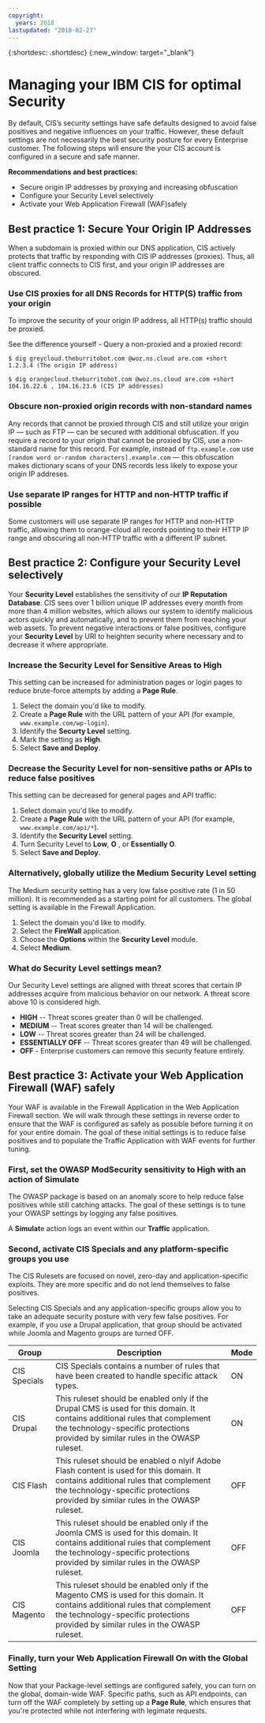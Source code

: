 ```yaml
---
copyright:
  years: 2018
lastupdated: "2018-02-27"
---
```


{:shortdesc: .shortdesc}
{:new_window: target="_blank"}

# Managing your IBM CIS for optimal Security

By default, CIS’s security settings have safe defaults designed to avoid false positives and negative influences on your traffic. However, these default settings are not necessarily the best security posture for every Enterprise customer. The following steps will ensure the your CIS account is configured in a secure and safe manner.

**Recommendations and best practices:**

* Secure origin IP addresses by proxying and increasing obfuscation 
* Configure your Security Level selectively
* Activate your Web Application Firewall (WAF)safely

## Best practice 1: Secure Your Origin IP Addresses

When a subdomain is proxied within our DNS application, CIS actively protects that traffic by responding with CIS IP addresses (proxies). Thus, all client traffic connects to CIS first, and your origin IP addresses are obscured.

### Use CIS proxies for all DNS Records for HTTP(S) traffic from your origin

To improve the security of your origin IP address, all HTTP(s) traffic should be proxied.

See the difference yourself - Query a non-proxied and a proxied record:

```
$ dig greycloud.theburritobot.com @woz.ns.cloud are.com +short
1.2.3.4 (The origin IP address)

$ dig orangecloud.theburritobot.com @woz.ns.cloud are.com +short
104.16.22.6 , 104.16.23.6 (CIS IP addresses)
```

### Obscure non-proxied origin records with non-standard names
Any records that cannot be proxied through CIS and still utilize your origin IP — such as FTP — can be secured with additional obfuscation. If you require a record to your origin that cannot be proxied by CIS, use a non-standard name for this record. For example, instead of `ftp.example.com` use `[random word or-random characters].example.com` — this obfuscation makes dictionary scans of your DNS records less likely to expose your origin IP addreses.

### Use separate IP ranges for HTTP and non-HTTP traffic if possible
Some customers will use separate IP ranges for HTTP and non-HTTP traffic, allowing them to orange-cloud all records pointing to their HTTP IP range and obscuring all non-HTTP traffic with a different IP subnet.

## Best practice 2: Configure your Security Level selectively
Your **Security Level** establishes the sensitivity of our **IP Reputation Database**. CIS sees over 1 billion unique IP addresses every month from more than 4 million websites, which allows our system to identify malicious actors quickly and automatically, and to prevent them from reaching your web assets. To prevent negative interactions or false positives, configure your **Security Level** by URI to heighten security where necessary and to decrease it where appropriate.

### Increase the Security Level for Sensitive Areas to High
This setting can be increased for administration pages or login pages to reduce brute-force attempts by adding a **Page Rule**.

1. Select the domain you'd like to modify.
2. Create a **Page Rule** with the URL pattern of your API (for example, `www.example.com/wp-login`). 
3. Identify the **Securty Level** setting.
4. Mark the setting as **High**.
5. Select **Save and Deploy**.

### Decrease the Security Level for non-sensitive paths or APIs to reduce false positives
This setting can be decreased for general pages and API traffic: 

1. Select domain you'd like to modify. 
2. Create a **Page Rule** with the URL pattern of your API (for example, `www.example.com/api/*`).
3. Identify the **Security Level** setting.
4. Turn Security Level to **Low**, **O** , or **Essentially O**.
5. Select **Save and Deploy**.

### Alternatively, globally utilize the Medium Security Level setting
The Medium security setting has a very low false positive rate (1 in 50 million). It is recommended as a starting point for all customers. The global setting is available in the Firewall Application.

1. Select the domain you'd like to modify.
2. Select the **FireWall** application.
3. Choose the **Options** within the **Security Level** module. 
4. Select **Medium**.

### What do Security Level settings mean?
Our Security Level settings are aligned with threat scores that certain IP addresses acquire from malicious behavior on our network. A threat score above 10 is considered high.

* **HIGH** -- Threat scores greater than 0 will be challenged.
* **MEDIUM** -- Treat scores greater than 14 will be challenged.
* **LOW** -- Threat scores greater than 24 will be challenged.
* **ESSENTIALLY OFF** -- Threat scores greater than 49 will be challenged.
* **OFF** - Enterprise customers can remove this security feature entirely.

## Best practice 3: Activate your Web Application Firewall (WAF) safely
Your WAF is available in the Firewall Application in the Web Application Firewall section. We will walk through these settings in reverse order to ensure that the WAF is configured as safely as possible before turning it on for your entire domain. The goal of these initial settings is to reduce false positives and to populate the Traffic Application with WAF events for further tuning.

### First, set the OWASP ModSecurity sensitivity to High with an action of Simulate
The OWASP package is based on an anomaly score to help reduce false positives while still catching attacks. The goal of these settings is to tune your OWASP settings by logging any false positives.

A **Simulat**e action logs an event within our **Traffic** application.

### Second, activate CIS Specials and any platform-specific groups you use
The CIS Rulesets are focused on novel, zero-day and application-specific exploits. They are more specific and do not lend themselves to false positives. 

Selecting CIS Specials and any application-specific groups allow you to take an adequate security posture with very few false positives. For example, if you use a Drupal application, that group should be activated while Joomla and Magento groups are turned OFF.

| Group  | Description | Mode |
| ------------- | ------------- | ------------- |
| CIS Specials  | CIS Specials contains a number of rules that have been created to handle specific attack types.  | ON |
| CIS Drupal  | This ruleset should be enabled only if the Drupal CMS is used for this domain. It contains additional rules that complement the technology-specific protections provided by similar rules in the OWASP ruleset. | ON |
| CIS Flash  | This ruleset should be enabled o nlyif Adobe Flash content is used for this domain. It contains additional rules that complement the technology-specific protections provided by similar rules in the OWASP ruleset. | OFF |
| CIS Joomla  | This ruleset should be enabled only if the Joomla CMS is used for this domain. It contains additional rules that complement the technology-specific protections provided by similar rules in the OWASP ruleset. | OFF |
| CIS Magento  | This ruleset should be enabled only if the Magento CMS is used for this domain. It contains additional rules that complement the technology-specific protections provided by similar rules in the OWASP ruleset. | OFF |

### Finally, turn your Web Application Firewall On with the Global Setting
Now that your Package-level settings are configured safely, you can turn on the global, domain-wide WAF. Specific paths, such as API endpoints, can turn off the WAF completely by setting up a **Page Rule**, which ensures that you're protected while not interfering with legimate requests.
